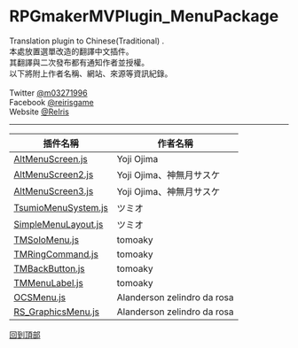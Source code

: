 # RPGmakerMVPlugin_MenuPackage
Translation plugin to Chinese(Traditional) .<br>
本處放置選單改造的翻譯中文插件。<br>
其翻譯與二次發布都有通知作者並授權。<br>
以下將附上作者名稱、網站、來源等資訊紀錄。<br>
<br>
Twitter [@m03271996](https://twitter.com/m03271996)<br>
Facebook [@reirisgame](https://www.facebook.com/reirisgame/)<br>
Website [@ReIris](https://m03271996.wixsite.com/reirisgame)<br>
* * *
| 插件名稱               |      作者名稱         |
| --------------------- | --------------------- |
| [AltMenuScreen.js](https://github.com/mr099985/RPGmakerMVPlugin_MenuPackage/blob/master/AltMenuScreen.js)  | Yoji Ojima |
| [AltMenuScreen2.js](https://github.com/mr099985/RPGmakerMVPlugin_MenuPackage/blob/master/AltMenuScreen2.js) |Yoji Ojima、神無月サスケ|
| [AltMenuScreen3.js](https://github.com/mr099985/RPGmakerMVPlugin_MenuPackage/blob/master/AltMenuScreen3.js) |Yoji Ojima、神無月サスケ|
| [TsumioMenuSystem.js](https://github.com/mr099985/RPGmakerMVPlugin_MenuPackage/blob/master/TsumioMenuSystem.js) |ツミオ|
| [SimpleMenuLayout.js](https://github.com/mr099985/RPGmakerMVPlugin_MenuPackage/blob/master/SimpleMenuLayout.js) |ツミオ|
| [TMSoloMenu.js](https://github.com/mr099985/RPGmakerMVPlugin_MenuPackage/blob/master/TMSoloMenu.js) |tomoaky|
| [TMRingCommand.js](https://github.com/mr099985/RPGmakerMVPlugin_MenuPackage/blob/master/TMRingCommand.js) |tomoaky|
| [TMBackButton.js](https://github.com/mr099985/RPGmakerMVPlugin_MenuPackage/blob/master/TMBackButton.js) |tomoaky|
| [TMMenuLabel.js](https://github.com/mr099985/RPGmakerMVPlugin_MenuPackage/blob/master/TMMenuLabel.js) |tomoaky|
| [OCSMenu.js](https://github.com/mr099985/RPGmakerMVPlugin_MenuPackage/blob/master/OCSMenu.js) |Alanderson zelindro da rosa|
| [RS_GraphicsMenu.js](https://github.com/mr099985/RPGmakerMVPlugin_MenuPackage/blob/master/RS_GraphicsMenu.js) |Alanderson zelindro da rosa|

[回到頂部](#readme)
